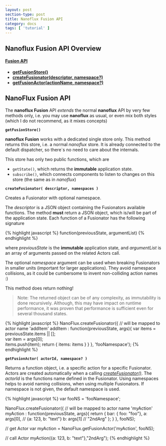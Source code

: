 ```yaml
---
layout: post
section-type: post
title: Nanoflux Fusion API
category: docs
tags: [ 'tutorial' ]
---
```


## Nanoflux Fusion API Overview

#### [Fusion API](#fusionAPI)
- __[getFusionStore()](#getFusionStore)__
- __[createFusionator(descriptor, namespace?)](#createFusionator)__
- __[getFusionActor(actionName, namespace?)](#getFusionActor)__

## <a name='fusionAPI'></a> NanoFlux Fusion API

The __nanoflux Fusion__ API *extends* the normal __nanoflux__ API by very few methods only, i.e. you may use __nanoflux__ as usual, 
or even mix both styles (which I do not recommend, as it mixes concepts)  


<a name='getFusionStore'></a>
__`getFusionStore()`__

__nanoflux Fusion__ works with a dedicated single store only. This method returns this store, i.e. a normal *nanoflux* store. 
It is already connected to the default dispatcher, so there`s no need to care about the internals. 

This store has only two public functions, which are  

 - `getState()`, which returns the __immutable__ application state.
 - `subscribe()`, which connects components to listen to changes on this store (the same as in *nanoflux*)

<a name='createFusionator'></a>
__`createFusionator( descriptor, namespaces )`__

Creates a Fusionator with optional namespace.
 
The *descriptor* is a JSON object containing the Fusionators available functions. The method __must__ return a JSON object, which
 is/will be part of the application state. Each function of a Fusionator has the following signature

{% highlight javascript %}
function(previousState, argumentList)
{% endhighlight %}
 
where *previousState* is the __immutable__ application state, and *argumentList* is an array of arguments passed on the related Actors call.

The optional *namespace* argument can be used when breaking Fusionators in smaller units (important for larger applications). 
They avoid namespace collisions, as it could be cumbersome to invent non-colliding action names :)  

This method does return nothing! 

> Note: The returned object can be of any complexity, as immutability is done recursively. Although, this may have 
impact on runtime performance, it was proven that performance is sufficient even for several thousand states.
  
{% highlight javascript %}
NanoFlux.createFusionator({
	// will be mapped to actor name 'addItem'
	addItem  : function(previousState, args){
		var items = previousState.items || [];  
		var item = args[0];		
		items.push(item);
		return { items: items }
	}
}, 'fooNamespace');
{% endhighlight %}


<a name='getFusionActor'></a>
__`getFusionActor( actorId, namespace? )`__

Returns a function object, i.e. a specific action for a specific Fusionator. Actors are created automatically when a calling [*createFusionator()*](#createFusionator).
The *actorId* is the functions name defined in the Fusionator. Using namespaces helps to avoid naming collisions, when using
multiple Fusionators. If namespace is not given, the default namespace is used.

 
 {% highlight javascript %}
 var fooNS = 'fooNamespace';
 
 NanoFlux.createFusionator({
 	// will be mapped to actor name 'myAction'
 	myAction  : function(previousState, args){
 		return { 
 		    bar: { foo:  "foo"}, 
 		    a: args[0], // {a: 123, b: "text"}
 		    b: args[1] // "2ndArg"
 		}; 
 	}
 }, fooNS);
 
 // get Actor
 var myAction = NanoFlux.getFusionActor('myAction', fooNS);
 
 // call Actor
 myAction({a: 123, b: "text"},"2ndArg");
 {% endhighlight %}
 

    
